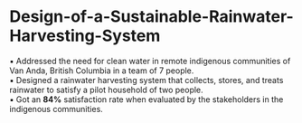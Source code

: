 # Design-of-a-Sustainable-Rainwater-Harvesting-System
▪	Addressed the need for clean water in remote indigenous communities of Van Anda, British Columbia in a team of 7 people.<br />
▪	Designed a rainwater harvesting system that collects, stores, and treats rainwater to satisfy a pilot household of two people.<br />
▪	Got an **84%** satisfaction rate when evaluated by the stakeholders in the indigenous communities.
